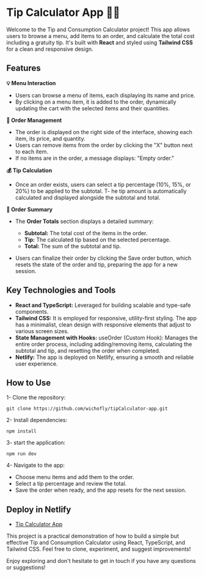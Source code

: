 # Tip Calculator App 🧮💸

Welcome to the Tip and Consumption Calculator project! This app allows users to browse a menu, add items to an order, and calculate the total cost including a gratuity tip. It's built with **React** and styled using **Tailwind CSS** for a clean and responsive design.

## Features

**💡 Menu Interaction**

- Users can browse a menu of items, each displaying its name and price.
- By clicking on a menu item, it is added to the order, dynamically updating the cart with the selected items and their quantities.

**🛒 Order Management**

- The order is displayed on the right side of the interface, showing each item, its price, and quantity.
- Users can remove items from the order by clicking the "X" button next to each item.
- If no items are in the order, a message displays: "Empty order."

**💰 Tip Calculation**

- Once an order exists, users can select a tip percentage (10%, 15%, or 20%) to be applied to the subtotal.
  T- he tip amount is automatically calculated and displayed alongside the subtotal and total.

**📑 Order Summary**

- The **Order Totals** section displays a detailed summary:

  - **Subtotal:** The total cost of the items in the order.
  - **Tip:** The calculated tip based on the selected percentage.
  - **Total:** The sum of the subtotal and tip.

- Users can finalize their order by clicking the Save order button, which resets the state of the order and tip, preparing the app for a new session.

## Key Technologies and Tools

- **React and TypeScript:** Leveraged for building scalable and type-safe components.
- **Tailwind CSS:** It is employed for responsive, utility-first styling. The app has a minimalist, clean design with responsive elements that adjust to various screen sizes.
- **State Management with Hooks:** useOrder (Custom Hook): Manages the entire order process, including adding/removing items, calculating the subtotal and tip, and resetting the order when completed.
- **Netlify:** The app is deployed on Netlify, ensuring a smooth and reliable user experience.

## How to Use

1- Clone the repository:
```
git clone https://github.com/wichofly/tipCalculator-app.git
```

2- Install dependencies:
```
npm install
```

3- start the application:
```
npm run dev
```

4- Navigate to the app:
- Choose menu items and add them to the order.
- Select a tip percentage and review the total.
- Save the order when ready, and the app resets for the next session.

## Deploy in Netlify

- [Tip Calculator App](https://tip-comsuption-calculator.netlify.app/)

This project is a practical demonstration of how to build a simple but effective Tip and Consumption Calculator using React, TypeScript, and Tailwind CSS. Feel free to clone, experiment, and suggest improvements!

Enjoy exploring and don't hesitate to get in touch if you have any questions or suggestions!

